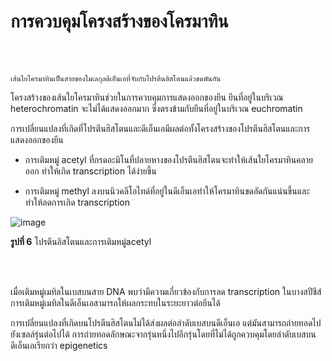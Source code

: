 # การควบคุมโครงสร้างของโครมาทิน

</br>
</br>

`เส้นใยโครมาทินเป็นสายของโมเลกุลดีเอ็นเอที่จับกับโปรตีนฮิสโตนแล้วขดพันกัน`

โครงสร้างของเส้นใยโครมาทินช่วยในการควบคุมการแสดงออกของยีน ยีนที่อยู่ในบริเวณ heterochromatin จะไม่ได้แสดงออกมาก ซึ่งตรงข้ามกับยีนที่อยู่ในบริเวณ euchromatin 

การเปลี่ยนแปลงที่เกิดที่โปรตีนฮิสโตนและดีเอ็นเอมีผลต่อทั้งโครงสร้างของโปรตีนฮิสโตนและการแสดงออกของยีน

+ การเติมหมู่ acetyl ที่กรดอะมิโนที่ปลายหางของโปรตีนฮิสโตนจะทำให้เส้นใยโครมาทินคลายออก ทำให้เกิด transcription ได้ง่ายขึ้น

+ การเติมหมู่ methyl ลงบนนิวคลีโอไทด์ที่อยู่ในดีเอ็นเอทำให้โครมาทินขดอัดกันแน่นขึ้นและทำให้ลดการเกิด transcription


![image](https://github.com/mdetcharoen/etc/assets/70691598/63deb037-c779-41be-b2bf-7b679335ee98)

**รูปที่ 6** โปรตีนอิสโตนและการเติมหมู่acetyl

</br>
</br>

เมื่อเติมหมู่เมทิลในเบสบนสาย DNA พบว่ามีความเกี่ยวข้องกับการลด transcription ในบางสปีชีส์ การเติมหมู่เมทิลในดีเอ็นเอสามารถให้ผลกระทบในระยะยาวต่อยีนได้ 

การเปลี่ยนแปลงที่เกิดบนโปรตีนฮิสโตนไม่ได้ส่งผลต่อลำดับเบสบนดีเอ็นเอ แต่มันสามารถถ่ายทอดไปยังเซลล์รุ่นต่อไปได้ การถ่ายทอดลักษณะจากรุ่นหนึ่งไปอีกรุ่นโดยที่ไม่ได้ถูกควบคุมโดยลำดับเบสบนดีเอ็นเอเรียกว่า epigenetics

</br>
